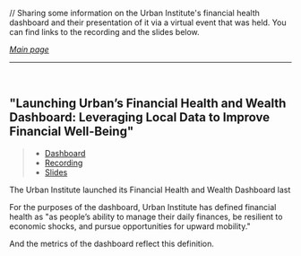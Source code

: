 // Sharing some information on the Urban Institute's financial health dashboard and their presentation of it via a virtual event that was held. You can find links to the recording and the slides below.

*[Main page](/./index.md)*

---

<br>

## "Launching Urban’s Financial Health and Wealth Dashboard: Leveraging Local Data to Improve Financial Well-Being"
> - [Dashboard](https://apps.urban.org/features/financial-health-wealth-dashboard/)    
> - [Recording](https://www.urban.org/events/launching-urbans-financial-health-and-wealth-dashboard-leveraging-local-data-improve&utm_source=urban_ea&utm_campaign=launching_urbans_dashboard&utm_id=financial_well-being_and_wealth&utm_content=general&utm_term=financial_well-being_and_wealth)  
> - [Slides](https://www.urban.org/sites/default/files/2022-11/FH%20Dashboard%20Slides.pdf)   
 
The Urban Institute launched its Financial Health and Wealth Dashboard last



For the purposes of the dashboard, Urban Institute has defined financial health as "as people’s ability to manage their daily finances, be resilient to economic shocks, and pursue opportunities for upward mobility."

And the metrics of the dashboard reflect this definition.
